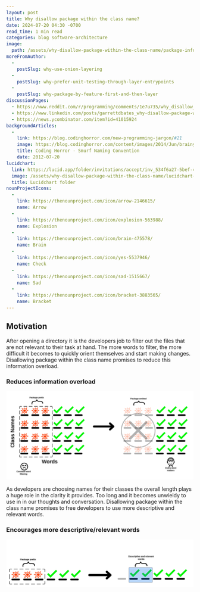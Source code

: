 ```yaml
---
layout: post
title: Why disallow package within the class name?
date: 2024-07-20 04:30 -0700
read_time: 1 min read
categories: blog software-architecture
image:
  path: /assets/why-disallow-package-within-the-class-name/package-information-overload.png
moreFromAuthor:
  -
    postSlug: why-use-onion-layering
  - 
    postSlug: why-prefer-unit-testing-through-layer-entrypoints
  -
    postSlug: why-package-by-feature-first-and-then-layer
discussionPages:
  - https://www.reddit.com/r/programming/comments/1e7u735/why_disallow_package_within_the_class_name/
  - https://www.linkedin.com/posts/garrettdbates_why-disallow-package-within-the-class-name-activity-7220401579915399168-oSAK?utm_source=share&utm_medium=member_desktop
  - https://news.ycombinator.com/item?id=41015924
backgroundArticles:
  -
    link: https://blog.codinghorror.com/new-programming-jargon/#21
    image: https://blog.codinghorror.com/content/images/2014/Jun/brainy-smurf.png
    title: Coding Horror - Smurf Naming Convention
    date: 2012-07-20
lucidchart:
  link: https://lucid.app/folder/invitations/accept/inv_534f6a27-5bef-4a30-97e1-c29dd79d1f2c
  image: /assets/why-disallow-package-within-the-class-name/lucidchart-folder.png
  title: Lucidchart folder
nounProjectIcons:
  - 
    link: https://thenounproject.com/icon/arrow-2146615/
    name: Arrow
  - 
    link: https://thenounproject.com/icon/explosion-563988/
    name: Explosion
  -
    link: https://thenounproject.com/icon/brain-475578/
    name: Brain
  -
    link: https://thenounproject.com/icon/yes-5537946/
    name: Check
  -
    link: https://thenounproject.com/icon/sad-1515667/
    name: Sad
  -
    link: https://thenounproject.com/icon/bracket-3883565/
    name: Bracket
---
```


## Motivation
After opening a directory it is the developers job to filter out the files that are not relevant to their task at hand. The more words to filter, the more difficult it becomes to quickly orient themselves and start making changes. Disallowing package within the class name promises to reduce this information overload.

### Reduces information overload
![Reduces information overload](/assets/why-disallow-package-within-the-class-name/package-information-overload.png)

As developers are choosing names for their classes the overall length plays a huge role in the clarity it provides. Too long and it becomes unwieldy to use in in our thoughts and conversation. Disallowing package within the class name promises to free developers to use more descriptive and relevant words.

### Encourages more descriptive/relevant words
![Encourages descriptive/relavant words](/assets/why-disallow-package-within-the-class-name/package-relevant-words.png)
